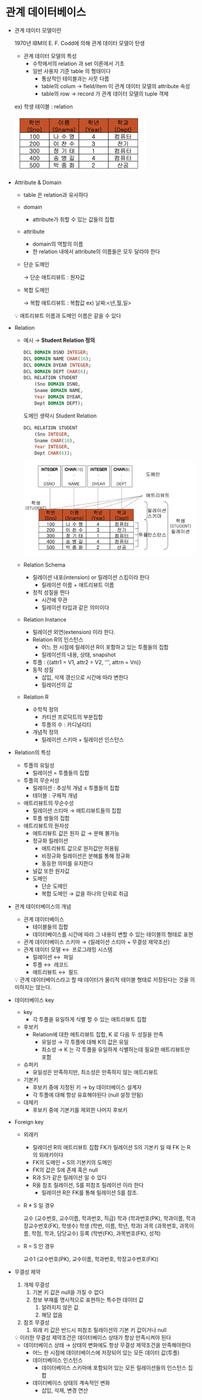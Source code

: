 # 관계 데이터베이스

- 관계 데이터 모델이란
    
    1970년 IBM의 E. F. Codd에 의해 관계 데이터 모델이 탄생
    
    - 관계 데이터 모델의 특성
        - 수학에서의 relation 과 set 이론에서 기초
        - 일반 사용자 기준 table 의 형태이다
            - 통상적인 테이블과는 사뭇 다름
            - table의 colum → field/item 이 관계 데이터 모델의 attribute 속성
            - table의 row → record 가 관계 데이터 모델의 tuple 객체
    
    ex) 학생 테이블 : relation
    
    ![Untitled](RLDB/Untitled.png)
    
- Attribute & Domain
    - table 은 relation과 유사하다
    - domain
        - attribute가 취할 수 있는 값들의 집합
    - attribute
        - domain의 역할의 이름
        - 한 relation 내에서 attribute의 이름들은 모두 달라야 한다
    - 단순 도메인
        
        → 단순 애트리뷰트 : 원자값
        
    - 복합 도메인
        
        → 복합 애트리뷰트 : 복합값 ex) 날짜:<년,월,일>
        
    
    <aside>
    💡 애트리뷰트 이름과 도메인 이름은 같을 수 있다
    
    </aside>
    
- Relation
    - 예시 → **Student Relation 정의**
        
        ```sql
        DCL DOMAIN DSNO INTEGER; 
        DCL DOMAIN NAME CHAR(10); 
        DCL DOMAIN DYEAR INTEGER; 
        DCL DOMAIN DEPT CHAR(6); 
        DCL RELATION STUDENT
        	(Sno DOMAIN DSNO, 
        	Sname DOMAIN NAME, 
        	Year DOMAIN DYEAR, 
        	Dept DOMAIN DEPT);
        ```
        
        도메인 생략시 Student Relation
        
        ```sql
        DCL RELATION STUDENT
        	(Sno INTEGER,
        	Sname CHAR(10), 
        	Year INTEGER,
        	Dept CHAR(6));
        ```
        
        ![Untitled](RLDB/Untitled%201.png)
        
    - Relation Schema
        - 릴레이션 내포(intension) or 릴레이션 스킴이라 한다
            - 릴레이션 이름 + 애트리뷰트 이름
        - 정적 성질을 띈다
            - 시간에 무관
            - 릴레이션 타입과 같은 의미이다
    - Relation Instance
        - 릴레이션 외연(extension) 이라 한다.
        - Relation R의 인스턴스
            - 어느 한 시점에 릴레이션 R이 포함하고 있는 투플들의 집합
            - 릴레이션의 내용, 상태, snapshot
        - 투플 : {(attr1 = V1, attr2 = V2, ''', attrn = Vn)}
        - 동적 성질
            - 삽입, 삭제 갱신으로 시간에 따라 변한다
            - 릴레이션의 값
    - Relation R
        - 수학적 정의
            - 카티션 프로덕트의 부분집합
            - 투플의 수 : 카디널리티
        - 개념적 정의
            - 릴레이션 스키마 + 릴레이션 인스턴스
- Relation의 특성
    - 투플의 유일성
        - 릴레이션 = 투플들의 집합
    - 투플의 무순서성
        - 릴레이션 : 추상적 개념 ≤ 투플들의 집합
        - 테이블 : 구체적 개념
    - 애트리뷰트의 무순수성
        - 릴레이션 스티마 → 애트리뷰트들의 집합
        - 투플 쌍들의 집합
    - 애트리뷰트의 원자성
        - 애트리뷰트 값은 원자 값 → 분해 불가능
        - 정규화 릴레이션
            - 애트리뷰트 값으로 원자값만 허용됨
            - 비정규화 릴레이션은 분해를 통해 정규화
            - 동등한 의미를 유지한다
        - 널값 또한 원자값
        - 도메인
            - 단순 도메인
            - 복합 도메인 → 값을 하나의 단위로 취급
- 관계 데이터베이스의 개념
    - 관계 데이터베이스
        - 테이블들의 집합
        - 데이터베이스를 시간에 따라 그 내용이 변할 수 있는 테이블의 형태로 표현
    - 관계 데이터베이스 스키마 → {릴레이션 스티마 + 무결성 제약조선}
    - 관계 데이터 모델 ↔  프로그래밍 시스템
        - 릴레이션 ↔  파일
        - 투플 ↔  레코드
        - 애트리뷰트 ↔  필드
    
    <aside>
    💡 관계 데이터베이스라고 할 때 데이터가 물리적 테이블 형태로 저장된다는 것을 의미하지는 않는다.
    
    </aside>
    
- 데이터베이스 key
    - key
        - 각 투플을 유일하게 식별 할 수 있는 애트리뷰트 집합
    - 후보키
        - Relation에 대한 애트리뷰트 집합, K 로 다음 두 성질을 만족
            - 유일성 → 각 투플에 대해 K의 값은 유일
            - 최소성 → K 는 각 투플을 유일하게 식별하는데 필요한 애트리뷰트만 포함
    - 슈퍼키
        - 유일성은 만족하지만, 최소성은 만족하지 않는 애트리뷰트
    - 기본키
        - 후보키 중에 지정된 키 → by 데이터베이스 설계자
        - 각 투플에 대해 항상 유효해야된다 (null 설정 안됨)
    - 대체키
        - 후보키 중에 기본키를 제외한 나머지 후보키
- Foreign key
    - 외래키
        - 릴레이션 R의 애트리뷰트 집합 FK가 릴레이션 S의 기본키 일 때 FK 는 R 의  외래키이다
        - FK의 도메인 = S의 기본키의 도메인
        - FK의 값은 S에 존재 혹은 null
        - R과 S가 같은 릴레이션 일 수 있다
        - R을 참조 릴레이션, S를 피참조 릴레이션 이라 한다
            - 릴레이션 R은 FK를 통해 릴레이션 S를 참조.
    - R ≠ S 일 경우
        
        교수 (교수번호, 교수이름, 학과번호, 직급)
        학과 (학과번호(PK), 학과이름, 학과장교수번호(FK), 학생수)
        학생 (학번, 이름, 학년, 학과)
        과목 (과목번호, 과목이름, 학점, 학과, 담당교수)
        등록 (학번(FK), 과목번호(FK), 성적)
        
    - R = S 인 경우
        
        교수1 (교수번호(PK), 교수이름, 학과번호, 학장교수번호(FK))
        
- 무결성 제약
    1. 개체 무결성
        1. 기본 키 값은 null을 가질 수 없다
        2. 정보 부재를 명시적으로 표현하는 특수한 데이터 값
            1. 알려지지 않은 값
            2. 해당 없음
    2. 참조 무결성
        1. 외래 키 값은 반드시 피참조 릴레이션의 기본 키 값이거나 null
    
    <aside>
    💡 이러한 무결성 제약조건은 데이터베이스 상태가 항상 만족시켜야 된다
    
    </aside>
    
    - 데이터베이스 상태 → 상태의 변화에도 항상 무결성 제약조건을 만족해야한다
        - 어느 한 시점에 데이터베이스에 저장되어 있는 모든 데이터 값(투플)
        - 데이터베이스 인스턴스
            - 데이터베이스 스키마에 포함되어 있는 모든 릴레이션들의 인스턴스 집합
        - 데이터베이스 상태의 계속적인 변화
            - 삽입, 삭제, 변경 연산
